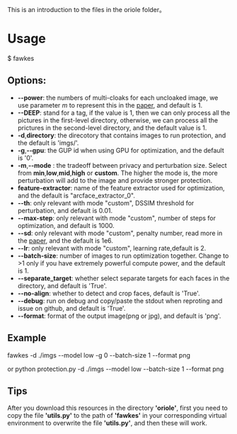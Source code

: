 This is an introduction to the files in the oriole folder。

# Usage
$ fawkes
## Options:
- **--power**: the numbers of multi-cloaks for each uncloaked image, we use parameter *m* to represent this in the [paper](https://arxiv.org/abs/2102.11502), and default is 1. 
- **--DEEP**: stand for a tag, if the value is 1, then we can only process all the pictures in the first-level directory, otherwise, we can process all the prictures in the second-level directory, and the default value is 1.
- **-d**,**directory**: the direcotory that contains images to run protection, and the default is 'imgs/'.
- **-g**,**--gpu**: the GUP id when using GPU for optimization, and the default is '0'.
- **-m**,**--mode** : the tradeoff between privacy and perturbation size. Select from **min**,**low**,**mid**,**high** or **custom**. The higher the mode is, the more perturbation will add to the image and provide stronger protection.
- **feature-extractor**: name of the feature extractor used for optimization, and the default is "arcface_extractor_0".
- **--th**: only relevant with mode "custom", DSSIM threshold for perturbation, and default is 0.01.
- **--max-step**: only relevant with mode "custom", number of steps for optimization, and default is 1000.
- **--sd**: only relevant with mode "custom", penalty number, read more in the [paper](https://www.usenix.org/conference/usenixsecurity20/presentation/shan), and the default is 1e6.
- **--lr**: only relevant with mode "custom", learning rate,default is 2.
- **--batch-size**: number of images to run optimization together. Change to >1 only if you have extremely powerful compute power, and the default is 1.
- **--separate_target**: whether select separate targets for each faces in the directory, and default is 'True'.
- **--no-align**: whether to detect and crop faces, default is 'True'.
- **--debug**: run on debug and copy/paste the stdout when reproting and issue on github, and default is 'True'.
- **--format**: format of the output image(png or jpg), and default is 'png'.

## Example
fawkes -d ./imgs --model low -g 0 --batch-size 1 --format png

or python protection.py -d ./imgs --model low --batch-size 1 --format png

## Tips
After you download this resources in the directory **'oriole'**, first you need to copy the file **'utils.py'** to the path of **'fawkes'** in your corresponding virtual environment to overwrite the file **'utils.py'**, and then these will work.
